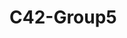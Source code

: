 # C42-Group5

<!--La plataforma ofrecerá una amplia gama de audífonos de marcas reconocidas como Beats, Sony, Bose, Skullcandy, entre otras. Los usuarios podrán filtrar productos según sus preferencias, eligiendo características como la marca, el modelo y el tipo de audífono.-->